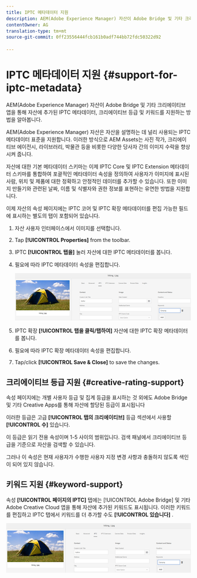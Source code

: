 ```yaml
---
title: IPTC 메타데이터 지원
description: AEM(Adobe Experience Manager) 자산이 Adobe Bridge 및 기타 크리에이티브 앱을 통해 자산에 추가된 IPTC 메타데이터, 크리에이티브 등급 및 키워드를 지원하는 방법을 알아봅니다.
contentOwner: AG
translation-type: tm+mt
source-git-commit: 0ff23556444fcb161b0adf744bb72fdc50322d92

---
```



# IPTC 메타데이터 지원 {#support-for-iptc-metadata}

AEM(Adobe Experience Manager) 자산이 Adobe Bridge 및 기타 크리에이티브 앱을 통해 자산에 추가된 IPTC 메타데이터, 크리에이티브 등급 및 키워드를 지원하는 방법을 알아봅니다.

AEM(Adobe Experience Manager) 자산은 자산을 설명하는 데 널리 사용되는 IPTC 메타데이터 표준을 지원합니다. 이러한 방식으로 AEM Assets는 사진 작가, 크리에이티브 에이전시, 라이브러리, 박물관 등을 비롯한 다양한 당사자 간의 이미지 수락을 향상시켜 줍니다.

자산에 대한 기본 메타데이터 스키마는 이제 IPTC Core 및 IPTC Extension 메타데이터 스키마를 통합하여 포괄적인 메타데이터 속성을 정의하여 사용자가 이미지에 표시된 사람, 위치 및 제품에 대한 정확하고 안정적인 데이터를 추가할 수 있습니다. 또한 이미지 만들기와 관련된 날짜, 이름 및 식별자와 권한 정보를 표현하는 유연한 방법을 지원합니다.

이제 자산의 속성 페이지에는 IPTC 코어 및 IPTC 확장 메타데이터를 편집 가능한 필드에 표시하는 별도의 탭이 포함되어 있습니다.

1. 자산 사용자 인터페이스에서 이미지를 선택합니다.
1. Tap **[!UICONTROL Properties]** from the toolbar.
1. IPTC **[!UICONTROL 탭을]** 눌러 자산에 대한 IPTC 메타데이터를 봅니다.
1. 필요에 따라 IPTC 메타데이터 속성을 편집합니다.

   ![iptc_tab](assets/keywords-in-iptc-tab.png)

1. IPTC 확장 **[!UICONTROL 탭을 클릭/탭하여]** 자산에 대한 IPTC 확장 메타데이터를 봅니다.
1. 필요에 따라 IPTC 확장 메타데이터 속성을 편집합니다.
1. Tap/click **[!UICONTROL Save &amp; Close]** to save the changes.

## 크리에이티브 등급 지원 {#creative-rating-support}

속성 페이지에는 개별 사용자 등급 및 집계 등급을 표시하는 것 외에도 Adobe Bridge 및 기타 Creative Apps를 통해 자산에 할당된 등급이 표시됩니다

이러한 등급은 고급 **[!UICONTROL 탭의 크리에이티브]** 등급 섹션에서 사용할 **[!UICONTROL 수]** 있습니다.

이 등급은 읽기 전용 속성이며 1-5 사이의 범위입니다. 검색 패널에서 크리에이티브 등급을 기준으로 자산을 검색할 수 있습니다.

그러나 이 속성은 현재 사용자가 수행한 사용자 지정 변경 사항과 충돌하지 않도록 색인이 되어 있지 않습니다.

## 키워드 지원 {#keyword-support}

속성 **[!UICONTROL 페이지의 IPTC]** 탭에는 [!UICONTROL Adobe Bridge] 및 기타 Adobe Creative Cloud 앱을 통해 자산에 추가된 키워드도 표시됩니다. 이러한 키워드를 편집하고 IPTC 탭에서 키워드를 더 추가할 수도 **[!UICONTROL 있습니다]** .

![keywords](assets/keywords-in-iptc-tab.png)
